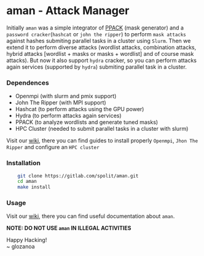 # aman - Attack Manager
Initially `aman` was a simple integrator of [PPACK](https://gitlab.com/spolit/ppack) (mask generator) and a `password cracker`(`hashcat` or `john the ripper`) to perform `mask attacks` against hashes submiting parallel tasks in a cluster using `Slurm`. Then we extend it to perform diverse attacks (wordlist attacks, combination attacks, hybrid attacks [wordlist + masks or masks + wordlist] and of course mask attacks). But now it also support `hydra` cracker, so you can perform attacks again services (supported by `hydra`) submiting parallel task in a cluster.

### Dependences
* Openmpi (with slurm and pmix support)
* John The Ripper (with MPI support)
* Hashcat (to perform attacks using the GPU power)
* Hydra (to perform attacks again services)
* PPACK (to analyze wordlists and generate tuned masks)
* HPC Cluster (needed to submit parallel tasks in a cluster with slurm)

Visit our [wiki](https://gitlab.com/spolit/aman/-/wikis/home), there you can find guides to install properly `Openmpi`, `Jhon The Ripper` and configure an `HPC cluster`


### Installation

```bash
    git clone https://gitlab.com/spolit/aman.git
    cd aman
    make install
```

### Usage
Visit our [wiki](https://gitlab.com/spolit/aman/-/wikis/home), there you can find useful documentation about `aman`.  


**NOTE: DO NOT USE `aman` IN ILLEGAL ACTIVITIES**

Happy Hacking!  
~ glozanoa
